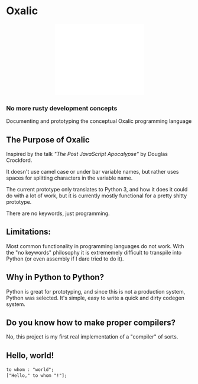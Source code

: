 # Oxalic
<center>
  <img src="assets/ab_Oxalic-04.png" alt="Oxalic logo" width="240">
</center>

### No more rusty development concepts

Documenting and prototyping the conceptual Oxalic programming language

## The Purpose of Oxalic
Inspired by the talk *"The Post JavaScript Apocalypse"* by Douglas Crockford.

It doesn't use camel case or under bar variable names, but rather uses spaces for splitting characters in the variable name.

The current prototype only translates to Python 3, and how it does it could do with a lot of work, but it is currently mostly functional for a pretty shitty prototype.

There are no keywords, just programming.

## Limitations:
Most common functionality in programming languages do not work. With the "no keywords" philosophy it is extrememely difficult to transpile into Python (or even assembly if I dare tried to do it).

## Why in Python to Python?
Python is great for prototyping, and since this is not a production system, Python was selected. It's simple, easy to write a quick and dirty codegen system.

## Do you know how to make proper compilers?
No, this project is my first real implementation of a "compiler" of sorts.

## Hello, world!
```oxa
to whom : "world";
["Hello," to whom "!"];
```